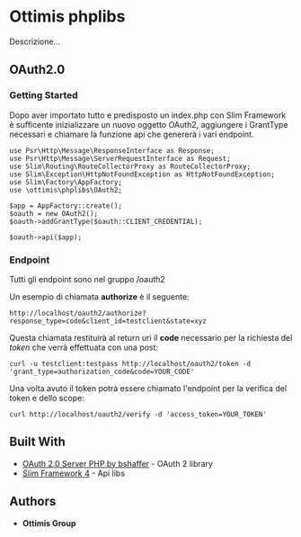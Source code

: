 # Ottimis phplibs

Descrizione... 

<!-- ## Getting Started -->

<!-- These instructions will get you a copy of the project up and running on your local machine for development and testing purposes. See deployment for notes on how to deploy the project on a live system. -->

## OAuth2.0

### Getting Started

Dopo aver importato tutto e predisposto un index.php con Slim Framework è sufficente inizializzare un nuovo oggetto OAuth2, aggiungere i GrantType necessari e chiamare la funzione api che genererà i vari endpoint.

```
use Psr\Http\Message\ResponseInterface as Response;
use Psr\Http\Message\ServerRequestInterface as Request;
use Slim\Routing\RouteCollectorProxy as RouteCollectorProxy;
use Slim\Exception\HttpNotFoundException as HttpNotFoundException;
use Slim\Factory\AppFactory;
use \ottimis\phplibs\OAuth2;

$app = AppFactory::create();
$oauth = new OAuth2();
$oauth->addGrantType($oauth::CLIENT_CREDENTIAL);

$oauth->api($app);
```

### Endpoint

Tutti gli endpoint sono nel gruppo /oauth2
        
Un esempio di chiamata **authorize** è il seguente:

```
http://localhost/oauth2/authorize?response_type=code&client_id=testclient&state=xyz
```

Questa chiamata restituirà al return uri il **code** necessario per la richiesta del *token* che verrà effettuata con una post:

```
curl -u testclient:testpass http://localhost/oauth2/token -d 'grant_type=authorization_code&code=YOUR_CODE'
```

Una volta avuto il token potrà essere chiamato l'endpoint per la verifica del token e dello scope:

```
curl http://localhost/oauth2/verify -d 'access_token=YOUR_TOKEN'
```

<!-- ### Installing

A step by step series of examples that tell you how to get a development env running

Say what the step will be

```
Give the example
```

And repeat

```
until finished
```

End with an example of getting some data out of the system or using it for a little demo

## Running the tests

Explain how to run the automated tests for this system

### Break down into end to end tests

Explain what these tests test and why

```
Give an example
```

### And coding style tests

Explain what these tests test and why

```
Give an example
```

## Deployment

Add additional notes about how to deploy this on a live system -->

## Built With

* [OAuth 2.0 Server PHP by bshaffer](https://bshaffer.github.io/oauth2-server-php-docs) - OAuth 2 library
* [Slim Framework 4](https://www.slimframework.com/) - Api libs

<!-- ## Contributing

Please read [CONTRIBUTING.md](https://gist.github.com/PurpleBooth/b24679402957c63ec426) for details on our code of conduct, and the process for submitting pull requests to us. -->

<!-- ## Versioning

We use [SemVer](http://semver.org/) for versioning. For the versions available, see the [tags on this repository](https://github.com/your/project/tags).  -->

## Authors

* **Ottimis Group** 
<!-- - *Initial work* - [PurpleBooth](https://github.com/PurpleBooth) -->

<!-- See also the list of [contributors](https://github.com/your/project/contributors) who participated in this project. -->

<!-- ## License -->

<!-- This project is licensed under the MIT License - see the [LICENSE.md](LICENSE.md) file for details -->

<!-- ## Acknowledgments -->

<!-- * Hat tip to anyone whose code was used
* Inspiration
* etc -->


